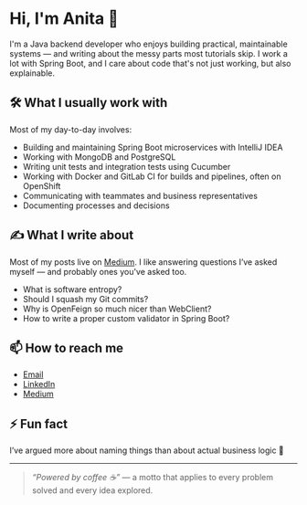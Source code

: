 # Hi, I'm Anita 👋

I'm a Java backend developer who enjoys building practical, maintainable systems — and writing about the messy parts most tutorials skip. I work a lot with Spring Boot, and I care about code that's not just working, but also explainable.

## 🛠️ What I usually work with
Most of my day-to-day involves:
- Building and maintaining Spring Boot microservices with IntelliJ IDEA
- Working with MongoDB and PostgreSQL
- Writing unit tests and integration tests using Cucumber
- Working with Docker and GitLab CI for builds and pipelines, often on OpenShift
- Communicating with teammates and business representatives
- Documenting processes and decisions

## ✍️ What I write about
Most of my posts live on [Medium](https://medium.com/@anitalakhadze). I like answering questions I’ve asked myself — and probably ones you've asked too. 

- What is software entropy?
- Should I squash my Git commits?
- Why is OpenFeign so much nicer than WebClient?
- How to write a proper custom validator in Spring Boot?

## 📫 How to reach me
- [Email](mailto:talakhadzeani@gmail.com)  
- [LinkedIn](https://www.linkedin.com/in/ani-t-4961b210b/)  
- [Medium](https://medium.com/@anitalakhadze)  

## ⚡️ Fun fact
I’ve argued more about naming things than about actual business logic 🤭

---

> *“Powered by coffee ☕️”* — a motto that applies to every problem solved and every idea explored.

<!--
**anitalakhadze/anitalakhadze** is a ✨ _special_ ✨ repository because its `README.md` (this file) appears on your GitHub profile.

Here are some ideas to get you started:

- 🔭 I’m currently working on ...
- 🌱 I’m currently learning ...
- 👯 I’m looking to collaborate on ...
- 🤔 I’m looking for help with ...
- 💬 Ask me about ...
- 📫 How to reach me: ...
- 😄 Pronouns: ...
- ⚡ Fun fact: ...
-->
